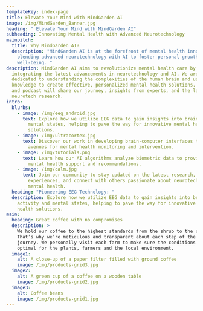 ```yaml
---
templateKey: index-page
title: Elevate Your Mind with MindGarden AI
image: /img/MindGarden_Banner.jpg
heading: " Elevate Your Mind with MindGarden AI"
subheading: Innovating Mental Health with Advanced Neurotechnology
mainpitch:
  title: Why MindGarden AI?
  description: "MindGarden AI is at the forefront of mental health innovation,
    blending advanced neurotechnology with AI to foster personal growth and
    well-being. "
description: MindGarden AI aims to revolutionize mental health care by
  integrating the latest advancements in neurotechnology and AI. We are
  dedicated to understanding the complexities of the human brain and using that
  knowledge to create effective, personalized mental health solutions. Our blog
  and podcast will share our journey, insights from experts, and the latest in
  neurotech research.
intro:
  blurbs:
    - image: /img/eeg_android.jpg
      text: Explore how we utilize EEG data to gain insights into brain activity and
        mental states, helping to pave the way for innovative mental health
        solutions.
    - image: /img/ultracortex.jpg
      text: Discover our work in developing brain-computer interfaces that offer new
        avenues for mental health monitoring and intervention.
    - image: /img/tutorials.png
      text: Learn how our AI algorithms analyze biometric data to provide personalized
        mental health support and recommendations.
    - image: /img/calm.jpg
      text: Join our community to stay updated on the latest research, share your
        experiences, and connect with others passionate about neurotech and
        mental health.
  heading: "Pioneering EEG Technology: "
  description: Explore how we utilize EEG data to gain insights into brain
    activity and mental states, helping to pave the way for innovative mental
    health solutions.
main:
  heading: Great coffee with no compromises
  description: >
    We hold our coffee to the highest standards from the shrub to the cup.
    That’s why we’re meticulous and transparent about each step of the coffee’s
    journey. We personally visit each farm to make sure the conditions are
    optimal for the plants, farmers and the local environment.
  image1:
    alt: A close-up of a paper filter filled with ground coffee
    image: /img/products-grid3.jpg
  image2:
    alt: A green cup of a coffee on a wooden table
    image: /img/products-grid2.jpg
  image3:
    alt: Coffee beans
    image: /img/products-grid1.jpg
---
```

